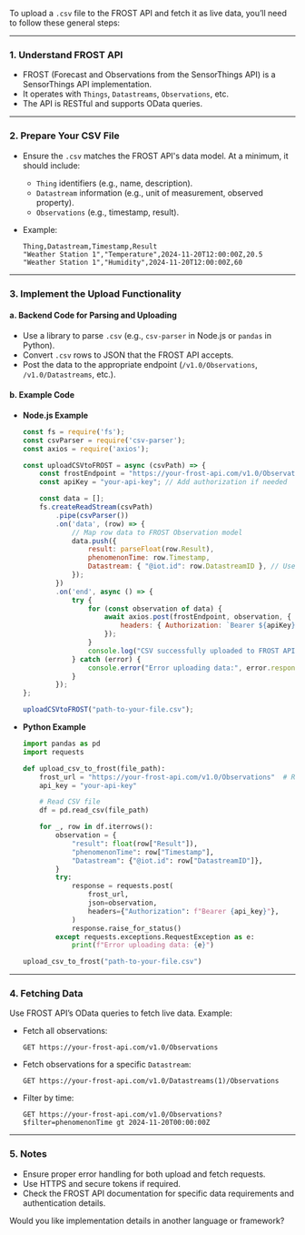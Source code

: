 To upload a `.csv` file to the FROST API and fetch it as live data, you’ll need to follow these general steps:

---

### 1. **Understand FROST API**
   - FROST (Forecast and Observations from the SensorThings API) is a SensorThings API implementation.
   - It operates with `Things`, `Datastreams`, `Observations`, etc.
   - The API is RESTful and supports OData queries.

---

### 2. **Prepare Your CSV File**
   - Ensure the `.csv` matches the FROST API's data model. At a minimum, it should include:
     - `Thing` identifiers (e.g., name, description).
     - `Datastream` information (e.g., unit of measurement, observed property).
     - `Observations` (e.g., timestamp, result).
   - Example:

     ```csv
     Thing,Datastream,Timestamp,Result
     "Weather Station 1","Temperature",2024-11-20T12:00:00Z,20.5
     "Weather Station 1","Humidity",2024-11-20T12:00:00Z,60
     ```

---

### 3. **Implement the Upload Functionality**

#### a. **Backend Code for Parsing and Uploading**
   - Use a library to parse `.csv` (e.g., `csv-parser` in Node.js or `pandas` in Python).
   - Convert `.csv` rows to JSON that the FROST API accepts.
   - Post the data to the appropriate endpoint (`/v1.0/Observations`, `/v1.0/Datastreams`, etc.).

#### b. **Example Code**

- **Node.js Example**
   ```javascript
   const fs = require('fs');
   const csvParser = require('csv-parser');
   const axios = require('axios');

   const uploadCSVtoFROST = async (csvPath) => {
       const frostEndpoint = "https://your-frost-api.com/v1.0/Observations"; // Replace with your API
       const apiKey = "your-api-key"; // Add authorization if needed

       const data = [];
       fs.createReadStream(csvPath)
           .pipe(csvParser())
           .on('data', (row) => {
               // Map row data to FROST Observation model
               data.push({
                   result: parseFloat(row.Result),
                   phenomenonTime: row.Timestamp,
                   Datastream: { "@iot.id": row.DatastreamID }, // Use existing Datastream ID
               });
           })
           .on('end', async () => {
               try {
                   for (const observation of data) {
                       await axios.post(frostEndpoint, observation, {
                           headers: { Authorization: `Bearer ${apiKey}` },
                       });
                   }
                   console.log("CSV successfully uploaded to FROST API.");
               } catch (error) {
                   console.error("Error uploading data:", error.response.data);
               }
           });
   };

   uploadCSVtoFROST("path-to-your-file.csv");
   ```

- **Python Example**
   ```python
   import pandas as pd
   import requests

   def upload_csv_to_frost(file_path):
       frost_url = "https://your-frost-api.com/v1.0/Observations"  # Replace with your API
       api_key = "your-api-key"

       # Read CSV file
       df = pd.read_csv(file_path)

       for _, row in df.iterrows():
           observation = {
               "result": float(row["Result"]),
               "phenomenonTime": row["Timestamp"],
               "Datastream": {"@iot.id": row["DatastreamID"]},
           }
           try:
               response = requests.post(
                   frost_url,
                   json=observation,
                   headers={"Authorization": f"Bearer {api_key}"},
               )
               response.raise_for_status()
           except requests.exceptions.RequestException as e:
               print(f"Error uploading data: {e}")

   upload_csv_to_frost("path-to-your-file.csv")
   ```

---

### 4. **Fetching Data**
   Use FROST API’s OData queries to fetch live data. Example:

   - Fetch all observations:
     ```
     GET https://your-frost-api.com/v1.0/Observations
     ```

   - Fetch observations for a specific `Datastream`:
     ```
     GET https://your-frost-api.com/v1.0/Datastreams(1)/Observations
     ```

   - Filter by time:
     ```
     GET https://your-frost-api.com/v1.0/Observations?$filter=phenomenonTime gt 2024-11-20T00:00:00Z
     ```

---

### 5. **Notes**
   - Ensure proper error handling for both upload and fetch requests.
   - Use HTTPS and secure tokens if required.
   - Check the FROST API documentation for specific data requirements and authentication details.

Would you like implementation details in another language or framework?